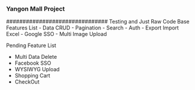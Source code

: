 <h3> Yangon Mall Project </h3>
###############################
Testing and Just Raw Code Base
Features List
- Data  CRUD
- Pagination
- Search
- Auth
- Export Import Excel
- Google SSO
- Multi Image Upload    

Pending Feature List
- Multi Data Delete
- Facebook SSO
- WYSIWYG Upload
- Shopping Cart
- CheckOut